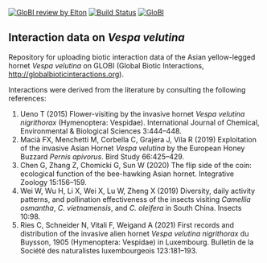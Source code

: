 [![GloBI review by Elton](https://github.com/SimoneLioy/Vespa-velutina-interactions/actions/workflows/review.yml/badge.svg)](https://github.com/SimoneLioy/Vespa-velutina-interactions/actions) [![Build Status](https://app.travis-ci.com/SimoneLioy/Vespa-velutina-interactions.svg)](https://app.travis-ci.com/SimoneLioy/Vespa-velutina-interactions) [![GloBI](https://api.globalbioticinteractions.org/interaction.svg?accordingTo=globi:SimoneLioy/Vespa-velutina-interactions)](https://globalbioticinteractions.org/?accordingTo=globi:SimoneLioy/Vespa-velutina-interactions) 

## Interaction data on *Vespa velutina*

Repository for uploading biotic interaction data of the Asian yellow-legged hornet *Vespa velutina* on GLOBI (Global Biotic Interactions, http://globalbioticinteractions.org).

Interactions were derived from the literature by consulting the following references:

1. Ueno T (2015) Flower-visiting by the invasive hornet *Vespa velutina nigrithorax* (Hymenoptera: Vespidae). International Journal of Chemical, Environmental & Biological Sciences 3:444–448.
2. Macià FX, Menchetti M, Corbella C, Grajera J, Vila R (2019) Exploitation of the invasive Asian Hornet *Vespa velutina* by the European Honey Buzzard *Pernis apivorus*. Bird Study 66:425–429.
3. Chen G, Zhang Z, Chomicki G, Sun W (2020) The flip side of the coin: ecological function of the bee-hawking Asian hornet. Integrative Zoology 15:156–159.
4. Wei W, Wu H, Li X, Wei X, Lu W, Zheng X (2019) Diversity, daily activity patterns, and pollination effectiveness of the insects visiting *Camellia osmantha*, *C. vietnamensis*, and *C. oleifera* in South China. Insects 10:98.
5. Ries C, Schneider N, Vitali F, Weigand A (2021) First records and distribution of the invasive alien hornet *Vespa velutina nigrithorax* du Buysson, 1905 (Hymenoptera: Vespidae) in Luxembourg. Bulletin de la Société des naturalistes luxembourgeois 123:181–193.

